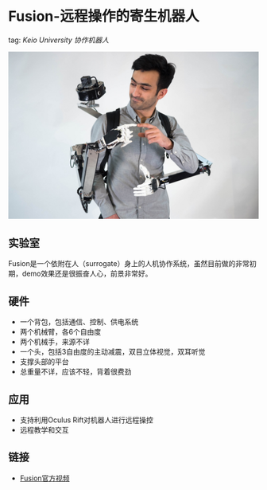 # Fusion-远程操作的寄生机器人

tag: _Keio University_ _协作机器人_

![Fusion](../.gitbook/assets/fusion.jpeg)

## 实验室

Fusion是一个依附在人（surrogate）身上的人机协作系统，虽然目前做的非常初期，demo效果还是很振奋人心，前景非常好。

## 硬件

* 一个背包，包括通信、控制、供电系统
* 两个机械臂，各6个自由度
* 两个机械手，来源不详
* 一个头，包括3自由度的主动减震，双目立体视觉，双耳听觉
* 支撑头部的平台
* 总重量不详，应该不轻，背着很费劲

## 应用

* 支持利用Oculus Rift对机器人进行远程操控
* 远程教学和交互

## 链接

* [Fusion官方视频](https://www.youtube.com/watch?time_continue=145&v=Nrc7gH6dydw)

